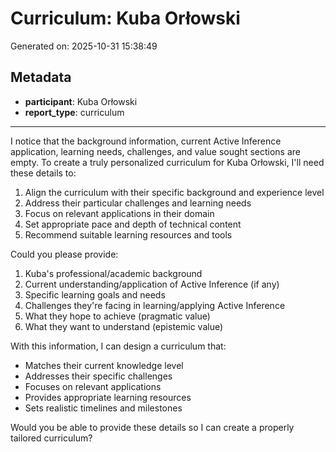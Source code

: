 # Curriculum: Kuba Orłowski

Generated on: 2025-10-31 15:38:49

## Metadata

- **participant**: Kuba Orłowski
- **report_type**: curriculum

---

I notice that the background information, current Active Inference application, learning needs, challenges, and value sought sections are empty. To create a truly personalized curriculum for Kuba Orłowski, I'll need these details to:

1. Align the curriculum with their specific background and experience level
2. Address their particular challenges and learning needs
3. Focus on relevant applications in their domain
4. Set appropriate pace and depth of technical content
5. Recommend suitable learning resources and tools

Could you please provide:

1. Kuba's professional/academic background
2. Current understanding/application of Active Inference (if any)
3. Specific learning goals and needs
4. Challenges they're facing in learning/applying Active Inference
5. What they hope to achieve (pragmatic value)
6. What they want to understand (epistemic value)

With this information, I can design a curriculum that:
- Matches their current knowledge level
- Addresses their specific challenges
- Focuses on relevant applications
- Provides appropriate learning resources
- Sets realistic timelines and milestones

Would you be able to provide these details so I can create a properly tailored curriculum?